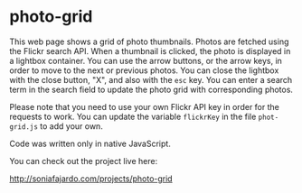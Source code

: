# photo-grid

This web page shows a grid of photo thumbnails. Photos are fetched using the Flickr search API. 
When a thumbnail is clicked, the photo is displayed in a lightbox container. You can use the arrow buttons, or the arrow keys, in order to move to the next or previous photos.
You can close the lightbox with the close button, "X", and also with the `esc` key.
You can enter a search term in the search field to update the photo grid with corresponding photos.

Please note that you need to use your own Flickr API key in order for the requests to work. You can update the variable `flickrKey` in the file `phot-grid.js` to add your own.

Code was written only in native JavaScript.

You can check out the project live here:

http://soniafajardo.com/projects/photo-grid
